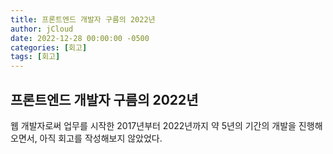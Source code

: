 ```yaml
---
title: 프론트엔드 개발자 구름의 2022년
author: jCloud
date: 2022-12-28 00:00:00 -0500
categories: [회고]
tags: [회고]
---
```


## 프론트엔드 개발자 구름의 2022년
웹 개발자로써 업무를 시작한 2017년부터 2022년까지 약 5년의 기간의 개발을 진행해오면서, 아직 회고를 작성해보지 않았었다.

